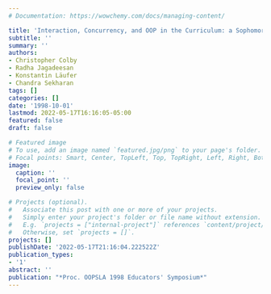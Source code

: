 ```yaml
---
# Documentation: https://wowchemy.com/docs/managing-content/

title: 'Interaction, Concurrency, and OOP in the Curriculum: a Sophomore Course'
subtitle: ''
summary: ''
authors:
- Christopher Colby
- Radha Jagadeesan
- Konstantin Läufer
- Chandra Sekharan
tags: []
categories: []
date: '1998-10-01'
lastmod: 2022-05-17T16:16:05-05:00
featured: false
draft: false

# Featured image
# To use, add an image named `featured.jpg/png` to your page's folder.
# Focal points: Smart, Center, TopLeft, Top, TopRight, Left, Right, BottomLeft, Bottom, BottomRight.
image:
  caption: ''
  focal_point: ''
  preview_only: false

# Projects (optional).
#   Associate this post with one or more of your projects.
#   Simply enter your project's folder or file name without extension.
#   E.g. `projects = ["internal-project"]` references `content/project/deep-learning/index.md`.
#   Otherwise, set `projects = []`.
projects: []
publishDate: '2022-05-17T21:16:04.222522Z'
publication_types:
- '1'
abstract: ''
publication: "*Proc. OOPSLA 1998 Educators' Symposium*"
---
```

